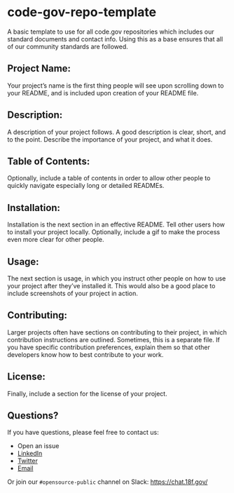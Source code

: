 # code-gov-repo-template
A basic template to use for all code.gov repositories which includes our standard documents and contact info. Using this as a base ensures that all of our community standards are followed.


## Project Name:
Your project’s name is the first thing people will see upon scrolling down to your README, and is included upon creation of your README file.

## Description:
A description of your project follows. A good description is clear, short, and to the point. Describe the importance of your project, and what it does.

## Table of Contents: 
Optionally, include a table of contents in order to allow other people to quickly navigate especially long or detailed READMEs.

## Installation: 
Installation is the next section in an effective README. Tell other users how to install your project locally. Optionally, include a gif to make the process even more clear for other people.

## Usage:
The next section is usage, in which you instruct other people on how to use your project after they’ve installed it. This would also be a good place to include screenshots of your project in action.

## Contributing:
Larger projects often have sections on contributing to their project, in which contribution instructions are outlined. Sometimes, this is a separate file. If you have specific contribution preferences, explain them so that other developers know how to best contribute to your work.

## License: 
Finally, include a section for the license of your project.


## Questions?
If you have questions, please feel free to contact us:  
* Open an issue
* [LinkedIn](https://www.linkedin.com/company/code-gov/)  
* [Twitter](https://twitter.com/@CodeDotGov)  
* [Email](mailto:code@gsa.gov)

Or join our `#opensource-public` channel on Slack: https://chat.18f.gov/

